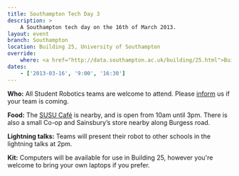 ```yaml
---
title: Southampton Tech Day 3
description: >
    A Southampton tech day on the 16th of March 2013.
layout: event
branch: Southampton
location: Building 25, University of Southampton
override:
    where: <a href="http://data.southampton.ac.uk/building/25.html">Building 25</a>, University of Southampton Highfield Campus
dates:
    - ['2013-03-16', '9:00', '16:30']
---
```


**Who:** All Student Robotics teams are welcome to attend. Please [inform](/about/contactus) us if your team is coming.

**Food:** The [SUSU Café](http://www.susu.org/whats-on-and-where/eat-drink-shop/2012/) is nearby, and is open from 10am until 3pm. There is also a small Co-op and Sainsbury’s store nearby along Burgess road.

**Lightning talks:** Teams will present their robot to other schools in the lightning talks at 2pm.

**Kit:** Computers will be available for use in Building 25, however you're welcome to bring your own laptops if you prefer.

